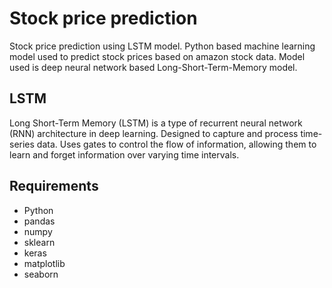 # Stock price prediction
Stock price prediction using LSTM model.
Python based machine learning model used to predict stock prices based on amazon stock data.
Model used is deep neural network based Long-Short-Term-Memory model.

## LSTM
Long Short-Term Memory (LSTM) is a type of recurrent neural network (RNN) architecture in deep learning.
Designed to capture and process time-series data.
Uses gates to control the flow of information, allowing them to learn and forget information over varying time intervals. 

## Requirements
- Python
- pandas
- numpy
- sklearn
- keras
- matplotlib
- seaborn
